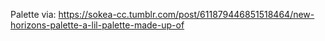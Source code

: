 Palette via: https://sokea-cc.tumblr.com/post/611879446851518464/new-horizons-palette-a-lil-palette-made-up-of